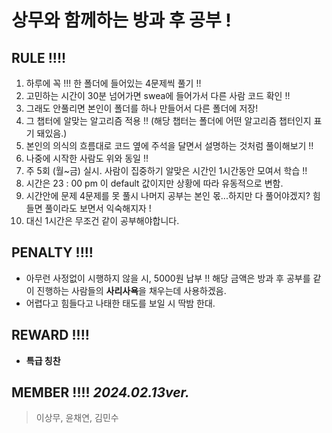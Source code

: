 # 상무와 함께하는 방과 후 공부 !

## RULE !!!!
1. 하루에 꼭 !!! 한 폴더에 들어있는 4문제씩 풀기 !!
2. 고민하는 시간이 30분 넘어가면 swea에 들어가서 다른 사람 코드 확인 !!
3. 그래도 안풀리면 본인이 폴더를 하나 만들어서 다른 폴더에 저장!
4. 그 챕터에 알맞는 알고리즘 적용 !! (해당 챕터는 폴더에 어떤 알고리즘 챕터인지 표기 돼있음.)
5. 본인의 의식의 흐름대로 코드 옆에 주석을 달면서 설명하는 것처럼 풀이해보기 !!
6. 나중에 시작한 사람도 위와 동일 !!
7. 주 5회 (월~금) 실시. 사람이 집중하기 알맞은 시간인 1시간동안 모여서 학습 !!
8. 시간은 23 : 00 pm 이 default 값이지만 상황에 따라 유동적으로 변함.
9. 시간안에 문제 4문제를 못 풀시 나머지 공부는 본인 몫...하지만 다 풀어야겠지? 힘들면 풀이라도 보면서 익숙해지자 !
10. 대신 1시간은 무조건 같이 공부해야합니다.

## PENALTY !!!!
- 아무런 사정없이 시행하지 않을 시, 5000원 납부 !! 해당 금액은 방과 후 공부를 같이 진행하는 사람들의 **사리사욕**을 채우는데 사용하겠음.
- 어렵다고 힘들다고 나태한 태도를 보일 시 딱밤 한대.

## REWARD !!!!
- **특급 칭찬**

## MEMBER !!!!  *2024.02.13ver.*
> 이상무, 윤채연, 김민수
